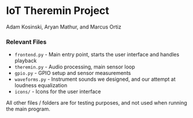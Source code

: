 # IoT Theremin Project

Adam Kosinski, Aryan Mathur, and Marcus Ortiz

### Relevant Files

* `frontend.py` - Main entry point, starts the user interface and handles playback
* `theremin.py` - Audio processing, main sensor loop
* `gpio.py` - GPIO setup and sensor measurements
* `waveforms.py` - Instrument sounds we designed, and our attempt at loudness equalization
* `icons/` - Icons for the user interface

All other files / folders are for testing purposes, and not used when running the main program.

